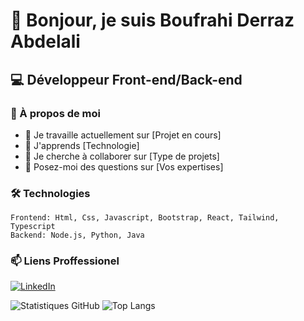 # 👋 Bonjour, je suis Boufrahi Derraz Abdelali
## 💻 Développeur Front-end/Back-end

### 🚀 À propos de moi
- 🔭 Je travaille actuellement sur [Projet en cours]
- 🌱 J'apprends [Technologie]
- 👯 Je cherche à collaborer sur [Type de projets]
- 💬 Posez-moi des questions sur [Vos expertises]

### 🛠 Technologies
```
Frontend: Html, Css, Javascript, Bootstrap, React, Tailwind, Typescript
Backend: Node.js, Python, Java

```

### 📫 Liens Proffessionel 
[![LinkedIn](https://img.shields.io/badge/-LinkedIn-0077B5?style=flat&logo=LinkedIn&logoColor=white)](https://www.linkedin.com/in/abdelali-boufrahi-derraz-753773a8/)


![Statistiques GitHub](https://github-readme-stats.vercel.app/api?username=Abdelali-hub) 
![Top Langs](https://github-readme-stats.vercel.app/api/top-langs/?username=Abdelali-hub)

